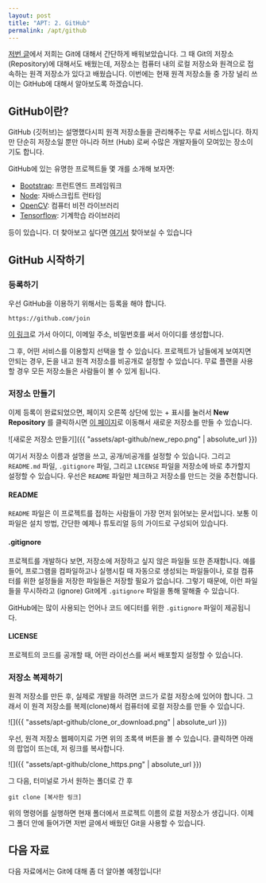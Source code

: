 ```yaml
---
layout: post
title: "APT: 2. GitHub"
permalink: /apt/github
---
```


[저번 글](/apt/git)에서 저희는 Git에 대해서 간단하게 배워보았습니다. 그 때 Git의 저장소 (Repository)에 대해서도 배웠는데, 저장소는 컴퓨터 내의 로컬 저장소와 원격으로 접속하는 원격 저장소가 있다고 배웠습니다. 이번에는 현재 원격 저장소들 중 가장 널리 쓰이는 GitHub에 대해서 알아보도록 하겠습니다.

## GitHub이란?

GitHub (깃허브)는 설명했다시피 원격 저장소들을 관리해주는 무료 서비스입니다. 하지만 단순히 저장소일 뿐만 아니라 허브 (Hub) 로써 수많은 개발자들이 모여있는 장소이기도 합니다.

GitHub에 있는 유명한 프로젝트들 몇 개를 소개해 보자면:

* [Bootstrap](https://github.com/twbs/bootstrap): 프런트엔드 프레임워크
* [Node](https://github.com/nodejs/node): 자바스크립트 런타임
* [OpenCV](https://github.com/opencv/opencv): 컴퓨터 비전 라이브러리
* [Tensorflow](https://github.com/tensorflow/tensorflow): 기계학습 라이브러리

등이 있습니다. 더 찾아보고 싶다면 [여기서](http://gitmostwanted.com/) 찾아보실 수 있습니다

## GitHub 시작하기

### 등록하기

우선 GitHub을 이용하기 위해서는 등록을 해야 합니다. 

```
https://github.com/join
```

[이 링크](https://github.com/join)로 가서 아이디, 이메일 주소, 비밀번호를 써서 아이디를 생성합니다.

그 후, 어떤 서비스를 이용할지 선택을 할 수 있습니다. 프로젝트가 남들에게 보여지면 안되는 경우, 돈을 내고 원격 저장소를 비공개로 설정할 수 있습니다. 무료 플랜을 사용할 경우 모든 저장소들은 사람들이 볼 수 있게 됩니다.

### 저장소 만들기

이제 등록이 완료되었으면, 페이지 오른쪽 상단에 있는 + 표시를 눌러서 **New Repository** 를 클릭하시면 [이 페이지](https://github.com/new)로 이동해서 새로운 저장소를 만들 수 있습니다.

![새로운 저장소 만들기]({{ "assets/apt-github/new_repo.png" | absolute_url }})

여기서 저장소 이름과 설명을 쓰고, 공개/비공개를 설정할 수 있습니다. 그리고 `README.md` 파일, `.gitignore` 파일, 그리고 `LICENSE` 파일을 저장소에 바로 추가할지 설정할 수 있습니다. 우선은 `README` 파일만 체크하고 저장소를 만드는 것을 추천합니다.

#### README

`README` 파일은 이 프로젝트를 접하는 사람들이 가장 먼저 읽어보는 문서입니다. 보통 이 파일은 설치 방법, 간단한 예제나 튜토리얼 등의 가이드로 구성되어 있습니다.

#### .gitignore

프로젝트를 개발하다 보면, 저장소에 저장하고 싶지 않은 파일들 또한 존재합니다. 예를 들어, 프로그램을 컴파일하고나 실행시킬 때 자동으로 생성되는 파일들이나, 로컬 컴퓨터를 위한 설정들을 저장한 파일들은 저장할 필요가 없습니다. 그렇기 때문에, 이런 파일들을 무시하라고 (ignore) Git에게 `.gitignore` 파일을 통해 말해줄 수 있습니다.

GitHub에는 많이 사용되는 언어나 코드 에디터를 위한 `.gitignore` 파일이 제공됩니다.

#### LICENSE

프로젝트의 코드를 공개할 때, 어떤 라이선스를 써서 배포할지 설정할 수 있습니다.

### 저장소 복제하기

원격 저장소를 만든 후, 실제로 개발을 하려면 코드가 로컬 저장소에 있어야 합니다. 그래서 이 원격 저장소를 복제(clone)해서 컴퓨터에 로컬 저장소를 만들 수 있습니다. 

![]({{ "assets/apt-github/clone_or_download.png" | absolute_url }})

우선, 원격 저장소 웹페이지로 가면 위의 초록색 버튼을 볼 수 있습니다. 클릭하면 아래의 팝업이 뜨는데, 저 링크를 복사합니다.

![]({{ "assets/apt-github/clone_https.png" | absolute_url }})

그 다음, 터미널로 가서 원하는 폴더로 간 후

```
git clone [복사한 링크]
```

위의 명령어를 실행하면 현재 폴더에서 프로젝트 이름의 로컬 저장소가 생깁니다. 이제 그 폴더 안에 들어가면 저번 글에서 배웠던 Git을 사용할 수 있습니다.



## 다음 자료

다음 자료에서는 Git에 대해 좀 더 알아볼 예정입니다!

